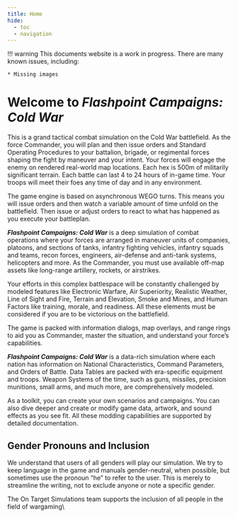 ```yaml
---
title: Home
hide:
  - toc
  - navigation
---
```

!!! warning
    This documents website is a work in progress. There are many known issues, including:

    * Missing images

# Welcome to _Flashpoint Campaigns: Cold War_

This is a grand tactical combat simulation on the Cold War battlefield\. As the force Commander, you will plan and then issue orders and Standard Operating Procedures to your battalion, brigade, or regimental forces shaping the fight by maneuver and your intent\. Your forces will engage the enemy on rendered real\-world map locations\. Each hex is 500m of militarily significant terrain\. Each battle can last 4 to 24 hours of in\-game time\. Your troops will meet their foes any time of day and in any environment\.

The game engine is based on asynchronous WEGO turns\. This means you will issue orders and then watch a variable amount of time unfold on the battlefield\. Then issue or adjust orders to react to what has happened as you execute your battleplan\.

__*Flashpoint Campaigns: Cold War*__ is a deep simulation of combat operations where your forces are arranged in maneuver units of companies, platoons, and sections of tanks, infantry fighting vehicles, infantry squads and teams, recon forces, engineers, air\-defense and anti\-tank systems, helicopters and more\. As the Commander, you must use available off\-map assets like long\-range artillery, rockets, or airstrikes\.

Your efforts in this complex battlespace will be constantly challenged by modeled features like Electronic Warfare, Air Superiority, Realistic Weather, Line of Sight and Fire, Terrain and Elevation, Smoke and Mines, and Human Factors like training, morale, and readiness\. All these elements must be considered if you are to be victorious on the battlefield\.

The game is packed with information dialogs, map overlays, and range rings to aid you as Commander, master the situation, and understand your force’s capabilities\.

__*Flashpoint Campaigns: Cold War*__ is a data\-rich simulation where each nation has information on National Characteristics, Command Parameters, and Orders of Battle\. Data Tables are packed with era\-specific equipment and troops\. Weapon Systems of the time, such as guns, missiles, precision munitions, small arms, and much more, are comprehensively modeled\.

As a toolkit, you can create your own scenarios and campaigns\. You can also dive deeper and create or modify game data, artwork, and sound effects as you see fit\. All these modding capabilities are supported by detailed documentation\.

## Gender Pronouns and Inclusion

We understand that users of all genders will play our simulation\. We try to keep language in the game and manuals gender\-neutral, when possible, but sometimes use the pronoun “he” to refer to the user\. This is merely to streamline the writing, not to exclude anyone or note a specific gender\.

The On Target Simulations team supports the inclusion of all people in the field of wargaming\